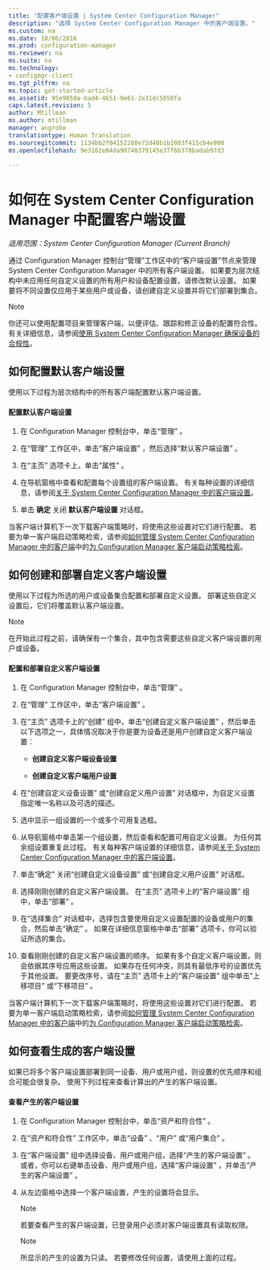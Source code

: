 ```yaml
---
title: "配置客户端设置 | System Center Configuration Manager"
description: "选择 System Center Configuration Manager 中的客户端设置。"
ms.custom: na
ms.date: 10/06/2016
ms.prod: configuration-manager
ms.reviewer: na
ms.suite: na
ms.technology:
- configmgr-client
ms.tgt_pltfrm: na
ms.topic: get-started-article
ms.assetid: 95e9858a-bad4-4651-9e61-2e31dc5050fa
caps.latest.revision: 5
author: Mtillman
ms.author: mtillman
manager: angrobe
translationtype: Human Translation
ms.sourcegitcommit: 1134bb2f04152288e72d40b1b1083f415cb4e900
ms.openlocfilehash: 9e3162e04da90748379145e37f6b378badab97d3

---
```

# <a name="how-to-configure-client-settings-in-system-center-configuration-manager"></a>如何在 System Center Configuration Manager 中配置客户端设置

*适用范围：System Center Configuration Manager (Current Branch)*

通过 Configuration Manager 控制台“管理”工作区中的“客户端设置”节点来管理 System Center Configuration Manager 中的所有客户端设置。 如果要为层次结构中未应用任何自定义设置的所有用户和设备配置设置，请修改默认设置。 如果要将不同设置仅应用于某些用户或设备，请创建自定义设置并将它们部署到集合。  

> [!NOTE]  
>  你还可以使用配置项目来管理客户端，以便评估、跟踪和修正设备的配置符合性。 有关详细信息，请参阅[使用 System Center Configuration Manager 确保设备的合规性](../../../compliance/understand/ensure-device-compliance.md)。  

##  <a name="a-namebkmkdefaultclientsettingsa-how-to-configure-the-default-client-settings"></a><a name="BKMK_DefaultClientSettings"></a> 如何配置默认客户端设置  

 使用以下过程为层次结构中的所有客户端配置默认客户端设置。  

#### <a name="to-configure-the-default-client-settings"></a>配置默认客户端设置  

1.  在 Configuration Manager 控制台中，单击“管理” 。  

2.  在“管理”  工作区中，单击“客户端设置” ，然后选择“默认客户端设置” 。  

3.  在“主页”  选项卡上，单击“属性” 。  

4.  在导航窗格中查看和配置每个设置组的客户端设置。 有关每种设置的详细信息，请参阅[关于 System Center Configuration Manager 中的客户端设置](../../../core/clients/deploy/about-client-settings.md)。  

5.  单击 **确定** 关闭 **默认客户端设置** 对话框。  

 当客户端计算机下一次下载客户端策略时，将使用这些设置对它们进行配置。 若要为单一客户端启动策略检索，请参阅[如何管理 System Center Configuration Manager 中的客户端](../../../core/clients/manage/manage-clients.md)中的[为 Configuration Manager 客户端启动策略检索](../../../core/clients/manage/manage-clients.md#BKMK_PolicyRetrieval)。  

##  <a name="a-namebkmkcustomclientsettingsa-how-to-create-and-deploy-custom-client-settings"></a><a name="BKMK_CustomClientSettings"></a> 如何创建和部署自定义客户端设置  
 使用以下过程为所选的用户或设备集合配置和部署自定义设置。 部署这些自定义设置后，它们将覆盖默认客户端设置。  

> [!NOTE]  
>  在开始此过程之前，请确保有一个集合，其中包含需要这些自定义客户端设置的用户或设备。  

#### <a name="to-configure-and-deploy-custom-client-settings"></a>配置和部署自定义客户端设置  

1.  在 Configuration Manager 控制台中，单击“管理” 。  

2.  在“管理”  工作区中，单击“客户端设置” 。  

3.  在“主页”  选项卡上的“创建”  组中，单击“创建自定义客户端设置” ，然后单击以下选项之一，具体情况取决于你是要为设备还是用户创建自定义客户端设置：  

    -   **创建自定义客户端设备设置**  

    -   **创建自定义客户端用户设置**  

4.  在“创建自定义设备设置”  或“创建自定义用户设置”  对话框中，为自定义设置指定唯一名称以及可选的描述。  

5.  选中显示一组设置的一个或多个可用复选框。  

6.  从导航窗格中单击第一个组设置，然后查看和配置可用自定义设置。 为任何其余组设置重复此过程。 有关每种客户端设置的详细信息，请参阅[关于 System Center Configuration Manager 中的客户端设置](../../../core/clients/deploy/about-client-settings.md)。  

7.  单击“确定”  关闭“创建自定义设备设置”  或“创建自定义用户设置”  对话框。  

8.  选择刚刚创建的自定义客户端设置。 在“主页”  选项卡上的“客户端设置”  组中，单击“部署” 。  

9. 在“选择集合”  对话框中，选择包含要使用自定义设置配置的设备或用户的集合，然后单击“确定” 。 如果在详细信息窗格中单击“部署”  选项卡，你可以验证所选的集合。  

10. 查看刚刚创建的自定义客户端设置的顺序。 如果有多个自定义客户端设置，则会依据其序号应用这些设置。 如果存在任何冲突，则具有最低序号的设置优先于其他设置。 要更改序号，请在“主页”  选项卡上的“客户端设置”  组中单击“上移项目”  或“下移项目” 。  

 当客户端计算机下一次下载客户端策略时，将使用这些设置对它们进行配置。 若要为单一客户端启动策略检索，请参阅[如何管理 System Center Configuration Manager 中的客户端](../../../core/clients/manage/manage-clients.md)中的[为 Configuration Manager 客户端启动策略检索](../../../core/clients/manage/manage-clients.md#BKMK_PolicyRetrieval)。  

##  <a name="a-namebkmkresultantclientsettingsa-how-to-view-resultant-client-settings"></a><a name="BKMK_ResultantClientSettings"></a> 如何查看生成的客户端设置  
 如果已将多个客户端设置部署到同一设备、用户或用户组，则设置的优先顺序和组合可能会很复杂。 使用下列过程来查看计算出的产生的客户端设置。  

#### <a name="to-view-the-resultant-client-settings"></a>查看产生的客户端设置  

1.  在 Configuration Manager 控制台中，单击“资产和符合性” 。  

2.  在“资产和符合性”  工作区中，单击“设备” 、“用户” 或“用户集合” 。  

3.  在“客户端设置”  组中选择设备、用户或用户组，选择“产生的客户端设置” 。  或者，你可以右键单击设备、用户或用户组，选择“客户端设置” ，并单击“产生的客户端设置” 。  

4.  从左边窗格中选择一个客户端设置，产生的设置将会显示。  

    > [!NOTE]  
    >  若要查看产生的客户端设置，已登录用户必须对客户端设置具有读取权限。  

    > [!NOTE]  
    >  所显示的产生的设置为只读。 若要修改任何设置，请使用上面的过程。  



<!--HONumber=Nov16_HO1-->


